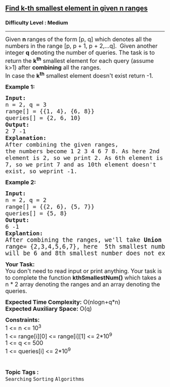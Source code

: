 <h2><a href="https://practice.geeksforgeeks.org/problems/find-k-th-smallest-element-in-given-n-ranges/1">Find k-th smallest element in given n ranges</a></h2><h3>Difficulty Level : Medium</h3><hr><div class="problems_problem_content__Xm_eO" bis_skin_checked="1"><p><span style="font-size: 18px;">Given <strong>n </strong>ranges of the form [p, q] which denotes all the numbers in the range [p, p + 1, p + 2,...q].&nbsp; Given another integer <strong>q </strong>denoting&nbsp;the number of queries.&nbsp;The task is to return&nbsp;the <strong>k<sup>th</sup></strong>&nbsp;smallest element for each query (assume k&gt;1) after <strong>combining</strong> all the ranges.<br>In case the <strong>k<sup>th</sup></strong> smallest element doesn't exist return -1.&nbsp;</span></p>
<p><span style="font-size: 18px;"><strong>Example 1:</strong></span></p>
<pre><span style="font-size: 18px;"><strong>Input:<br></strong>n = 2, q = 3
range[] = {{1, 4}, {6, 8}}
queries[] = {2, 6, 10}
<strong>Output: <br></strong>2 7 -1
<strong>Explanation:</strong> <br>After combining the given ranges, 
the numbers become 1 2 3 4 6 7 8. As here 2nd 
element is 2, so we print 2. As 6th element is 
7, so we print 7 and as 10th element doesn't <br>exist, so weprint -1.</span></pre>
<p><span style="font-size: 18px;"><strong>Example 2:</strong></span></p>
<pre><span style="font-size: 18px;"><strong>Input:<br></strong>n = 2, q = 2
range[] = {{2, 6}, {5, 7}} 
queries[] = {5, 8}
<strong>Output: <br></strong>6 -1
<strong>Explantion: <br></strong></span><span style="font-size: 14pt;">After combining the ranges, we'll take <strong>Union</strong> of </span><br><span style="font-size: 14pt;">range= {2,3,4,5,6,7}, here  5th smallest number </span><br><span style="font-size: 14pt;">will be 6 and 8th smallest number does not exists.</span></pre>
<p><span style="font-size: 18px;"><strong>Your Task:&nbsp;&nbsp;</strong><br>You don't need to read input or print anything. Your task is to complete the function <strong>kthSmallestNum</strong><strong>()</strong> which takes a n * 2 array denoting the ranges and an array denoting the queries.</span></p>
<p><span style="font-size: 18px;"><strong>Expected Time Complexity:</strong> O(nlogn+q*n)<br><strong>Expected Auxiliary Space:</strong> O(q)</span></p>
<p><span style="font-size: 18px;"><strong>Constraints:</strong><br>1 &lt;= n &lt;= 10<sup>3</sup></span><br><span style="font-size: 18px;">1 &lt;= range[i][0] &lt;= range[i][1] &lt;= 2*10<sup>9</sup></span><br><span style="font-size: 18px;">1 &lt;= q &lt;= 500</span><br><span style="font-size: 18px;">1 &lt;= queries[i] &lt;= 2*10<sup>9</sup></span></p></div><br><p><span style=font-size:18px><strong>Topic Tags : </strong><br><code>Searching</code>&nbsp;<code>Sorting</code>&nbsp;<code>Algorithms</code>&nbsp;
